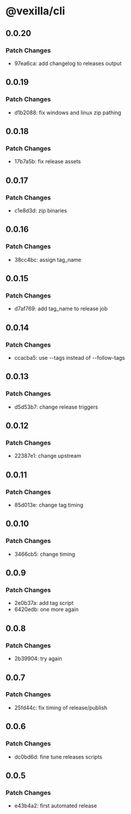 # @vexilla/cli

## 0.0.20

### Patch Changes

- 97ea6ca: add changelog to releases output

## 0.0.19

### Patch Changes

- d1b2088: fix windows and linux zip pathing

## 0.0.18

### Patch Changes

- 17b7a5b: fix release assets

## 0.0.17

### Patch Changes

- c1e8d3d: zip binaries

## 0.0.16

### Patch Changes

- 38cc4bc: assign tag_name

## 0.0.15

### Patch Changes

- d7af769: add tag_name to release job

## 0.0.14

### Patch Changes

- ccacba5: use --tags instead of --follow-tags

## 0.0.13

### Patch Changes

- d5d53b7: change release triggers

## 0.0.12

### Patch Changes

- 22387e1: change upstream

## 0.0.11

### Patch Changes

- 85d013e: change tag timing

## 0.0.10

### Patch Changes

- 3466cb5: change timing

## 0.0.9

### Patch Changes

- 2e0b37a: add tag script
- 6420edb: one more again

## 0.0.8

### Patch Changes

- 2b39904: try again

## 0.0.7

### Patch Changes

- 25fd44c: fix timing of release/publish

## 0.0.6

### Patch Changes

- dc0bd6d: fine tune releases scripts

## 0.0.5

### Patch Changes

- e43b4a2: first automated release
